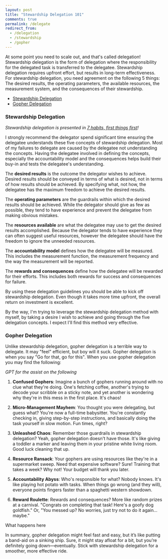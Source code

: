 ```yaml
---
layout: post
title: "Stewardship Delegation 101"
comments: true
permalink: /delegate
redirect_from:
  - /delegation
  - /stewardship
  - /gopher
---
```


At some point you need to scale out, and that's called delegation! Stewardship delegation is the form of delegation where the responsibility for the delegated task is transferred to the delegatee. Stewardship delegation requires upfront effort, but results in long-term effectiveness. For stewardship delegation, you need agreement on the following 5 things: The desired results, the operating parameters, the available resources, the measurement system, and the consequences of their stewardship.

<!-- prettier-ignore-start -->
<!-- vim-markdown-toc-start -->

- [Stewardship Delegation](#stewardship-delegation)
- [Gopher Delegation](#gopher-delegation)

<!-- vim-markdown-toc-end -->
<!-- prettier-ignore-end -->

### Stewardship Delegation

_Stewardship delegation is presented in [7 habits, first things first](/7h-c3)!_

I strongly recommend the delegator spend significant time ensuring the delegatee understands these five concepts of stewardship delegation. Most of my failures to delegate are caused by the delegatee not understanding the concepts. Having the delegatee involved in defining the concepts, especially the accountability model and the consequences helps build their buy-in and tests the delegatee's understanding.

The **desired results** is the outcome the delegator wishes to achieve. Desired results should be conveyed in terms of what is desired, not in terms of how results should be achieved. By specifying what, not how, the delegatee has the maximum freedom to achieve the desired results.

The **operating parameters** are the guardrails within which the desired results should be achieved. While the delegator should give as few as possible, they tend to have experience and prevent the delegatee from making obvious mistakes.

The **resources available** are what the delegatee may use to get the desired results accomplished. Because the delegator tends to have experience they can often suggest useful resources, however the delegatee should have the freedom to ignore the unneeded resources.

The **accountability model** defines how the delegatee will be measured. This includes the measurement function, the measurement frequency and the way the measurement will be reported.

The **rewards and consequences** define how the delegatee will be rewarded for their efforts. This includes both rewards for success and consequences for failure.

By using these delegation guidelines you should be able to kick off stewardship delegation. Even though it takes more time upfront, the overall return on investment is excellent.

By the way, I'm trying to leverage the stewardship delegation method with myself, by taking a desire I wish to achieve and going through the five delegation concepts. I expect I'll find this method very effective.

### Gopher Delegation

Unlike stewardship delegation, gopher delegation is a terrible way to delegate. It may "feel" efficient, but boy will it suck. Gopher delegation is when you say "Go for that, go for this". When you use gopher delegation you may find the following:

_GPT for the assist on the following_

1. **Confused Gophers**: Imagine a bunch of gophers running around with no clue what they're doing. One's fetching coffee, another's trying to decode your scribble on a sticky note, and yet another is wondering why they're in this mess in the first place. It's chaos!

2. **Micro-Management Mayhem**: You thought you were delegating, but guess what? You're now a full-time babysitter. You're constantly checking in, giving step-by-step instructions, and basically doing the task yourself in slow motion. Fun times, right?

3. **Unleashed Chaos**: Remember those guardrails in stewardship delegation? Yeah, gopher delegation doesn't have those. It's like giving a toddler a marker and leaving them in your pristine white living room. Good luck cleaning that up.

4. **Resource Ransack**: Your gophers are using resources like they're in a supermarket sweep. Need that expensive software? Sure! Training that takes a week? Why not! Your budget will thank you later.

5. **Accountability Abyss**: Who's responsible for what? Nobody knows. It's like playing hot potato with tasks. When things go wrong (and they will), everyone points fingers faster than a spaghetti western showdown.

6. **Reward Roulette**: Rewards and consequences? More like random prizes at a carnival. "Congrats on completing that task! Here's a goofy dog goldfish." Or, "You messed up? No worries, just try not to do it again... maybe."

What happens here

In summary, gopher delegation might feel fast and easy, but it’s like putting a band-aid on a sinking ship. Sure, it might stay afloat for a bit, but you’re definitely going down—eventually. Stick with stewardship delegation for a smoother, more effective ride.

